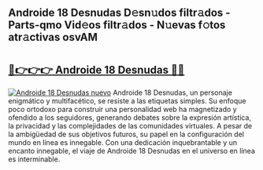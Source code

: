 ## Androide 18 Desnudas D𝚎sn𝚞dos filtr𝚊dos - Parts-qmo Vid𝚎os filtr𝚊dos - N𝚞evas f𝚘tos atr𝚊ctivas osvAM

# <h2><a href="http://mbc19g.tromn.icu/?c=Androide+18+Desnudas">🔗👉👉👉 Androide 18 Desnudas 🔗🔗</a></h2>

[![Androide 18 Desnudas nuevo](https://i.imgur.com/pEAQMta.gif)](http://mbc19g.tromn.icu/?c=Androide+18+Desnudas)
Androide 18 Desnudas, un personaje enigmático y multifacético, se resiste a las etiquetas simples. Su enfoque poco ortodoxo para construir una personalidad web ha magnetizado y ofendido a los seguidores, generando debates sobre la expresión artística, la privacidad y las complejidades de las comunidades virtuales. A pesar de la ambigüedad de sus objetivos futuros, su papel en la configuración del mundo en línea es innegable. Con una dedicación inquebrantable y un encanto innegable, el viaje de Androide 18 Desnudas en el universo en línea es interminable.
